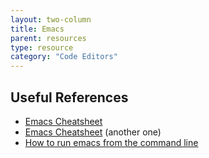 ```yaml
---
layout: two-column
title: Emacs
parent: resources
type: resource
category: "Code Editors"
---
```


## Useful References
* [Emacs Cheatsheet](#)
* [Emacs Cheatsheet](#) (another one)
* [How to run emacs from the command line](#)